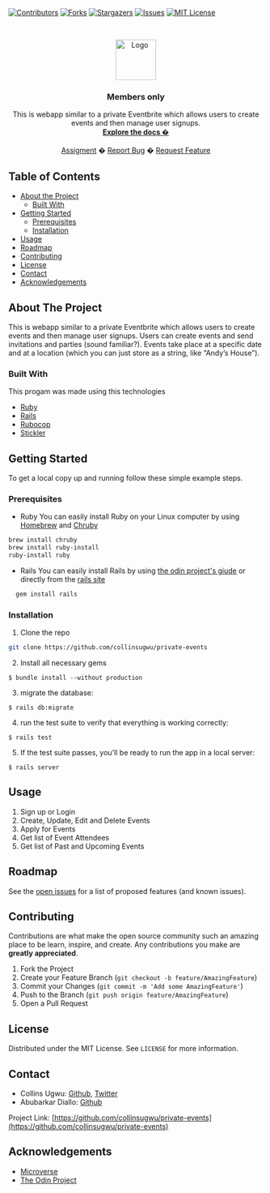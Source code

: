 <!-- PROJECT SHIELDS -->
<!--
*** I'm using markdown "reference style" links for readability.
*** Reference links are enclosed in brackets [ ] instead of parentheses ( ).
*** See the bottom of this document for the declaration of the reference variables
*** for contributors-url, forks-url, etc. This is an optional, concise syntax you may use.
*** https://www.markdownguide.org/basic-syntax/#reference-style-links
-->
[![Contributors][contributors-shield]][contributors-url]
[![Forks][forks-shield]][forks-url]
[![Stargazers][stars-shield]][stars-url]
[![Issues][issues-shield]][issues-url]
[![MIT License][license-shield]][license-url]



<!-- PROJECT LOGO -->
<br />
<p align="center">
  <a href="https://www.microverse.org/">
    <img src="doc/microverse.png" alt="Logo" width="80" height="80">
  </a>

  <h3 align="center">Members only</h3>

  <p align="center">
    This is webapp similar to a private Eventbrite which allows users to create events and then manage user signups.
    <br />
    <a href="https://github.com/collinsugwu/private-events/blob/master/README.md"><strong>Explore the docs �</strong></a>
    <br />
    <br />
    <a href="https://www.theodinproject.com/courses/ruby-programming/lessons/advanced-building-blocks.">Assigment</a>
    �
    <a href="https://github.com/collinsugwu/private-events/issues">Report Bug</a>
    �
    <a href="https://github.com/collinsugwu/private-events/issues">Request Feature</a>
  </p>
</p>



<!-- TABLE OF CONTENTS -->
## Table of Contents

* [About the Project](#about-the-project)
  * [Built With](#built-with)
* [Getting Started](#getting-started)
  * [Prerequisites](#prerequisites)
  * [Installation](#installation)
* [Usage](#usage)
* [Roadmap](#roadmap)
* [Contributing](#contributing)
* [License](#license)
* [Contact](#contact)
* [Acknowledgements](#acknowledgements)



<!-- ABOUT THE PROJECT -->
## About The Project

<!-- [![Product Name Screen Shot][product-screenshot]](https://example.com) -->
This is webapp similar to a private Eventbrite which allows users to create events and then manage user signups. Users can create events and send invitations and parties (sound familiar?). Events take place at a specific date and at a location (which you can just store as a string, like “Andy’s House”).

### Built With
This progam was made using this technologies
* [Ruby](https://www.ruby-lang.org/en/)
* [Rails](https://rubyonrails.org/)
* [Rubocop](https://github.com/rubocop-hq/rubocop)
* [Stickler](https://stickler-ci.com/)


<!-- GETTING STARTED -->
## Getting Started

To get a local copy up and running follow these simple example steps.

### Prerequisites

* Ruby
You can easily install Ruby on your Linux computer by using [Homebrew](https://docs.brew.sh/) and [Chruby](https://github.com/postmodern/chruby)
```sh
brew install chruby
brew install ruby-install
ruby-install ruby
```

* Rails
  You can easily install Rails by using [the odin project's giude](https://www.theodinproject.com/courses/web-development-101/lessons/your-first-rails-application) or directly from the [rails site](https://rubyonrails.org/)

```sh
  gem install rails
```

### Installation

<!-- 1. Get a free API Key at [https://example.com](https://example.com) -->
1. Clone the repo
```sh
git clone https://github.com/collinsugwu/private-events
```
2. Install all necessary gems
```
$ bundle install --without production
```
3. migrate the database:
```
$ rails db:migrate
```
4. run the test suite to verify that everything is working correctly:
```
$ rails test
```
5. If the test suite passes, you'll be ready to run the app in a local server:

```
$ rails server
```

<!-- USAGE EXAMPLES -->
## Usage
1. Sign up or Login
2. Create, Update, Edit and Delete Events
3. Apply for Events
4. Get list of Event Attendees
5. Get list of Past and Upcoming Events


<!-- ROADMAP -->
## Roadmap

See the [open issues](https://github.com/collinsugwu/private-events/issues) for a list of proposed features (and known issues).


<!-- CONTRIBUTING -->
## Contributing

Contributions are what make the open source community such an amazing place to be learn, inspire, and create. Any contributions you make are **greatly appreciated**.

1. Fork the Project
2. Create your Feature Branch (`git checkout -b feature/AmazingFeature`)
3. Commit your Changes (`git commit -m 'Add some AmazingFeature'`)
4. Push to the Branch (`git push origin feature/AmazingFeature`)
5. Open a Pull Request



<!-- LICENSE -->
## License

Distributed under the MIT License. See `LICENSE` for more information.


<!-- CONTACT -->
## Contact


* Collins Ugwu: [Github](https://github.com/collinsugwu), [Twitter](https://twitter.com/collinsugwu_me)
* Abubarkar Diallo: [Github](https://github.com/abruzy)

Project Link: [https://github.com/collinsugwu/private-events](https://github.com/collinsugwu/private-events)

<!-- ACKNOWLEDGEMENTS -->
## Acknowledgements
* [Microverse](https://www.microverse.org/)
* [The Odin Project](https://www.theodinproject.com/)




<!-- MARKDOWN LINKS & IMAGES -->
<!-- https://www.markdownguide.org/basic-syntax/#reference-style-links -->
[contributors-shield]: https://img.shields.io/github/contributors/collinsugwu/private-events
[contributors-url]: https://github.com/collinsugwu/private-events/graphs/contributors
[forks-shield]: https://img.shields.io/github/forks/collinsugwu/private-events
[forks-url]: https://github.com/collinsugwu/private-events/network/members
[stars-shield]: https://img.shields.io/github/stars/collinsugwu/private-events
[stars-url]: https://github.com/collinsugwu/private-events/stargazers
[issues-shield]: https://img.shields.io/github/issues/collinsugwu/private-events
[issues-url]: https://github.com/collinsugwu/private-events/issues
[license-shield]: https://img.shields.io/github/license/collinsugwu/private-events
[license-url]: https://github.com/collinsugwu/private-events/blob/master/LICENSE.txt
